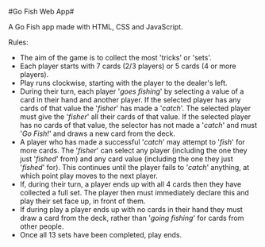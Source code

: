 #Go Fish Web App#

A Go Fish app made with HTML, CSS and JavaScript.

Rules:

- The aim of the game is to collect the most 'tricks' or 'sets'.
- Each player starts with 7 cards (2/3 players) or 5 cards (4 or more players).
- Play runs clockwise, starting with the player to the dealer's left.
- During their turn, each player '_goes fishing_' by selecting a value of a card in their hand and another player. If the selected player has any cards of that value the '_fisher_' has made a '_catch_'. The selected player must give the '_fisher_' all their cards of that value. If the selected player has no cards of that value, the selector has not made a '_catch_' and must '_Go Fish!_' and draws a new card from the deck.
- A player who has made a successful '_catch_' may attempt to '_fish_' for more cards. The '_fisher_' can select any player (including the one they just '_fished_' from) and any card value (including the one they just '_fished_' for). This continues until the player fails to '_catch_' anything, at which point play moves to the next player.
- If, during their turn, a player ends up with all 4 cards then they have collected a full set. The player then must immediately declare this and play their set face up, in front of them.
- If during play a player ends up with no cards in their hand they must draw a card from the deck, rather than '_going fishing_' for cards from other people.
- Once all 13 sets have been completed, play ends.